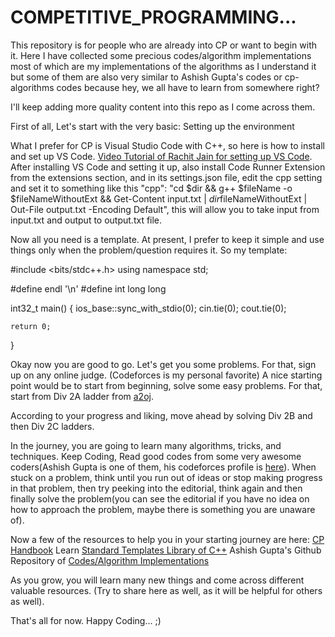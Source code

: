 # COMPETITIVE_PROGRAMMING...

This repository is for people who are already into CP or want to begin with it.
Here I have collected some precious codes/algorithm implementations most of which are my implementations of the algorithms as I understand it but some of them are also very similar to Ashish Gupta's codes or cp-algorithms codes because hey, we all have to learn from somewhere right?

I'll keep adding more quality content into this repo as I come across them.

First of all, Let's start with the very basic: Setting up the environment

What I prefer for CP is Visual Studio Code with C++, so here is how to install and set up VS Code.
[Video Tutorial of Rachit Jain for setting up VS Code](https://www.youtube.com/watch?v=Y-_3rXgrRAY).
After installing VS Code and setting it up, also install Code Runner Extension from the extensions section, and in its settings.json file, edit the cpp setting and set it to something like this "cpp": "cd $dir && g++ $fileName -o $fileNameWithoutExt && Get-Content input.txt | $dir$fileNameWithoutExt | Out-File output.txt -Encoding Default",
this will allow you to take input from input.txt and output to output.txt file. 

Now all you need is a template.
At present, I prefer to keep it simple and use things only when the problem/question requires it.
So my template:

#include <bits/stdc++.h>
using namespace std;

#define endl '\n'
#define int long long

int32_t main()
{
	ios_base::sync_with_stdio(0); cin.tie(0); cout.tie(0);

	

	return 0;
}

Okay now you are good to go. Let's get you some problems.
For that, sign up on any online judge. (Codeforces is my personal favorite)
A nice starting point would be to start from beginning, solve some easy problems. For that, start from Div 2A ladder from [a2oj](https://a2oj.com/ladders).

According to your progress and liking, move ahead by solving Div 2B and then Div 2C ladders.

In the journey, you are going to learn many algorithms, tricks, and techniques. 
Keep Coding, Read good codes from some very awesome coders(Ashish Gupta is one of them, his codeforces profile is [here](https://codeforces.com/profile/Ashishgup)).
When stuck on a problem, think until you run out of ideas or stop making progress in that problem, then try peeking into the editorial, think again and then finally solve the problem(you can see the editorial if you have no idea on how to approach the problem, maybe there is something you are unaware of).

Now a few of the resources to help you in your starting journey are here:
[CP Handbook](https://cses.fi/book/book.pdf)
Learn [Standard Templates Library of C++](https://www.topcoder.com/community/competitive-programming/tutorials/power-up-c-with-the-standard-template-library-part-1/)
Ashish Gupta's Github Repository of [Codes/Algorithm Implementations](https://github.com/Ashishgup1/Competitive-Coding)

As you grow, you will learn many new things and come across different valuable resources. (Try to share here as well, as it will be helpful for others as well).

That's all for now.
Happy Coding... ;)
